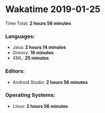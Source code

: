 # Wakatime 2019-01-25

Time Total: **2 hours 56 minutes**

### Languages:
- Java: **2 hours 14 minutes** 
- Groovy: **16 minutes** 
- XML: **25 minutes** 

### Editors:
- Android Studio: **2 hours 56 minutes** 

### Operating Systems:
- Linux: **2 hours 56 minutes** 

